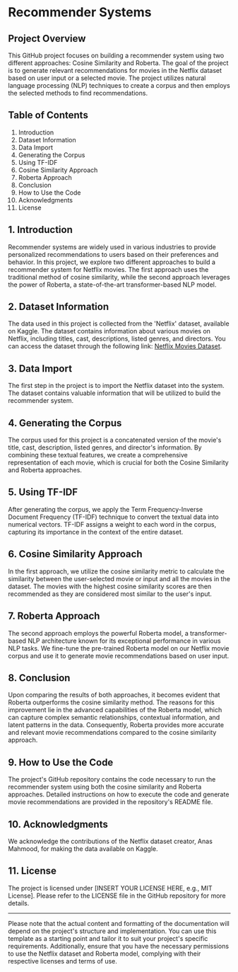 # Recommender Systems

## Project Overview

This GitHub project focuses on building a recommender system using two different approaches: Cosine Similarity and Roberta. The goal of the project is to generate relevant recommendations for movies in the Netflix dataset based on user input or a selected movie. The project utilizes natural language processing (NLP) techniques to create a corpus and then employs the selected methods to find recommendations.

## Table of Contents
1. Introduction
2. Dataset Information
3. Data Import
4. Generating the Corpus
5. Using TF-IDF
6. Cosine Similarity Approach
7. Roberta Approach
8. Conclusion
9. How to Use the Code
10. Acknowledgments
11. License

## 1. Introduction

Recommender systems are widely used in various industries to provide personalized recommendations to users based on their preferences and behavior. In this project, we explore two different approaches to build a recommender system for Netflix movies. The first approach uses the traditional method of cosine similarity, while the second approach leverages the power of Roberta, a state-of-the-art transformer-based NLP model.

## 2. Dataset Information

The data used in this project is collected from the 'Netflix' dataset, available on Kaggle. The dataset contains information about various movies on Netflix, including titles, cast, descriptions, listed genres, and directors. You can access the dataset through the following link: [Netflix Movies Dataset](https://www.kaggle.com/datasets/anasmahmood000/netflix-movies-dataset).

## 3. Data Import

The first step in the project is to import the Netflix dataset into the system. The dataset contains valuable information that will be utilized to build the recommender system.

## 4. Generating the Corpus

The corpus used for this project is a concatenated version of the movie's title, cast, description, listed genres, and director's information. By combining these textual features, we create a comprehensive representation of each movie, which is crucial for both the Cosine Similarity and Roberta approaches.

## 5. Using TF-IDF

After generating the corpus, we apply the Term Frequency-Inverse Document Frequency (TF-IDF) technique to convert the textual data into numerical vectors. TF-IDF assigns a weight to each word in the corpus, capturing its importance in the context of the entire dataset.

## 6. Cosine Similarity Approach

In the first approach, we utilize the cosine similarity metric to calculate the similarity between the user-selected movie or input and all the movies in the dataset. The movies with the highest cosine similarity scores are then recommended as they are considered most similar to the user's input.

## 7. Roberta Approach

The second approach employs the powerful Roberta model, a transformer-based NLP architecture known for its exceptional performance in various NLP tasks. We fine-tune the pre-trained Roberta model on our Netflix movie corpus and use it to generate movie recommendations based on user input.

## 8. Conclusion

Upon comparing the results of both approaches, it becomes evident that Roberta outperforms the cosine similarity method. The reasons for this improvement lie in the advanced capabilities of the Roberta model, which can capture complex semantic relationships, contextual information, and latent patterns in the data. Consequently, Roberta provides more accurate and relevant movie recommendations compared to the cosine similarity approach.

## 9. How to Use the Code

The project's GitHub repository contains the code necessary to run the recommender system using both the cosine similarity and Roberta approaches. Detailed instructions on how to execute the code and generate movie recommendations are provided in the repository's README file.

## 10. Acknowledgments

We acknowledge the contributions of the Netflix dataset creator, Anas Mahmood, for making the data available on Kaggle.

## 11. License

The project is licensed under [INSERT YOUR LICENSE HERE, e.g., MIT License]. Please refer to the LICENSE file in the GitHub repository for more details.

---
Please note that the actual content and formatting of the documentation will depend on the project's structure and implementation. You can use this template as a starting point and tailor it to suit your project's specific requirements. Additionally, ensure that you have the necessary permissions to use the Netflix dataset and Roberta model, complying with their respective licenses and terms of use.
